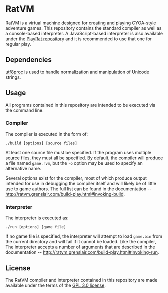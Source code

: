 # RatVM

RatVM is a virtual machine designed for creating and playing CYOA-style adventure games. This repository contains the standard compiler as well as a console-based interpreter. A JavaScript-based interpreter is also available under the [PlayRat repository](https://github.com/GrenDrake/playrat) and it is recommended to use that one for regular play.

## Dependencies

[utf8proc](https://github.com/JuliaStrings/utf8proc/) is used to handle normalization and manipulation of Unicode strings.

## Usage

All programs contained in this repository are intended to be executed via the command line.

### Compiler

The compiler is executed in the form of:

```
./build [options] [source files]
```

At least one source file must be specified. If the program uses multiple source files, they must all be specified. By default, the compiler will produce a file named `game.rvm`, but the `-o` option may be used to specify an alternative name.

Several options exist for the compiler, most of which produce output intended for use in debugging the compiler itself and will likely be of little use to game authors. The full list can be found in the documentation -- http://ratvm.grenslair.com/build-play.html#invoking-build.


### Interpreter

The interpreter is executed as:

```
./run [options] [game file]
```


If no game file is specified, the interpreter will attempt to load `game.bin` from the current directory and will fail if it cannot be loaded.
Like the compiler, The interpreter accepts a number of arguments that are described in the documentation -- http://ratvm.grenslair.com/build-play.html#invoking-run.


## License

The RatVM compiler and interpreter contained in this repository are made available under the terms of the [GPL 3.0 license](LICENSE).
